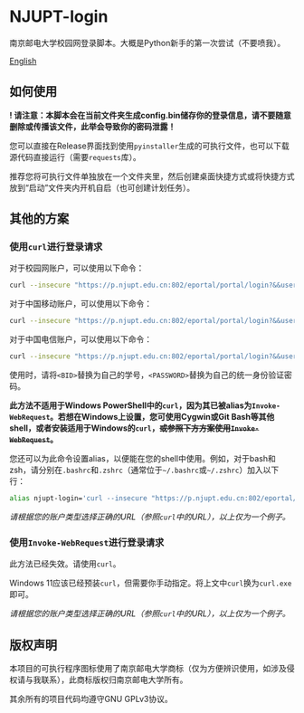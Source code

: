 # NJUPT-login

南京邮电大学校园网登录脚本。大概是Python新手的第一次尝试（不要喷我）。

[English](https://github.com/WiIIiamWei/NJUPT-login/blob/main/README-EN.md)

## 如何使用

**! 请注意：本脚本会在当前文件夹生成config.bin储存你的登录信息，请不要随意删除或传播该文件，此举会导致你的密码泄露！**

您可以直接在Release界面找到使用`pyinstaller`生成的可执行文件，也可以下载源代码直接运行（需要`requests`库）。

推荐您将可执行文件单独放在一个文件夹里，然后创建桌面快捷方式或将快捷方式放到“启动”文件夹内开机自启（也可创建计划任务）。

## 其他的方案

### 使用`curl`进行登录请求

对于校园网账户，可以使用以下命令：

```bash
curl --insecure "https://p.njupt.edu.cn:802/eportal/portal/login?&&user_account=<BID>&&user_password=<PASSWORD>"
```

对于中国移动账户，可以使用以下命令：

```bash
curl --insecure "https://p.njupt.edu.cn:802/eportal/portal/login?&&user_account=<BID>%40cmcc&&user_password=<PASSWORD>"
```

对于中国电信账户，可以使用以下命令：

```bash
curl --insecure "https://p.njupt.edu.cn:802/eportal/portal/login?&&user_account=<BID>%40njxy&&user_password=<PASSWORD>"
```

使用时，请将`<BID>`替换为自己的学号，`<PASSWORD>`替换为自己的统一身份验证密码。

**此方法不适用于Windows PowerShell中的`curl`，因为其已被alias为`Invoke-WebRequest`。若想在Windows上设置，您可使用Cygwin或Git Bash等其他shell，或者安装适用于Windows的`curl`，~~或参照下方方案使用`Invoke-WebRequest`~~。**

您还可以为此命令设置alias，以便能在您的shell中使用。例如，对于bash和zsh，请分别在`.bashrc`和`.zshrc`（通常位于`~/.bashrc`或`~/.zshrc`）加入以下行：

```bash
alias njupt-login='curl --insecure "https://p.njupt.edu.cn:802/eportal/portal/login?&&user_account=<BID>&&user_password=<PASSWORD>"'
```

*请根据您的账户类型选择正确的URL（参照`curl`中的URL），以上仅为一个例子。*

### 使用`Invoke-WebRequest`进行登录请求

此方法已经失效。请使用`curl`。

Windows 11应该已经预装`curl`，但需要你手动指定。将上文中`curl`换为`curl.exe`即可。

*请根据您的账户类型选择正确的URL（参照`curl`中的URL），以上仅为一个例子。*

## 版权声明

本项目的可执行程序图标使用了南京邮电大学商标（仅为方便辨识使用，如涉及侵权请与我联系），此商标版权归南京邮电大学所有。

其余所有的项目代码均遵守GNU GPLv3协议。
